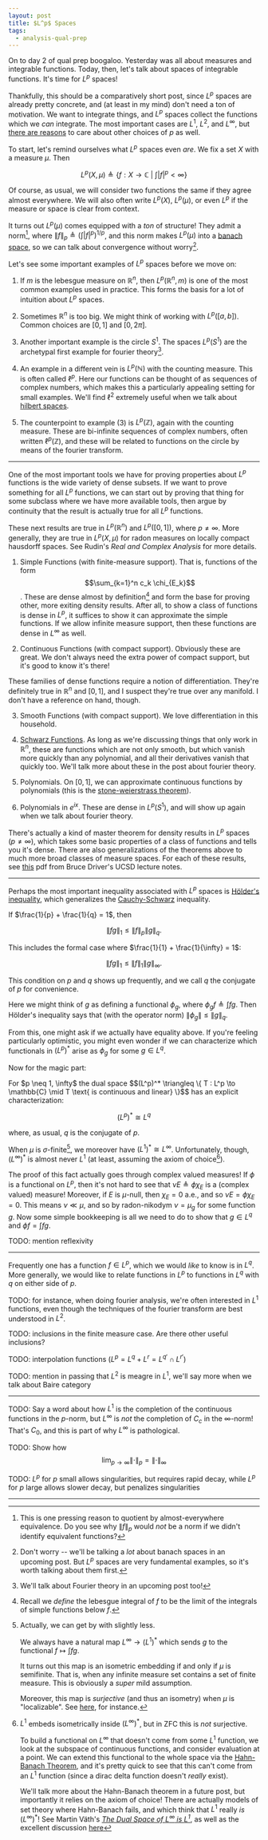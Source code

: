 ```yaml
---
layout: post
title: $L^p$ Spaces
tags:
  - analysis-qual-prep
---
```


On to day $2$ of qual prep boogaloo. Yesterday was all about measures
and integrable functions. Today, then, let's talk about spaces of integrable
functions. It's time for $L^p$ spaces!

Thankfully, this should be a comparatively short post, since $L^p$ spaces
are already pretty concrete, and (at least in my mind) don't need a ton of 
motivation. We want to integrate things, and $L^p$ spaces collect the functions
which we _can_ integrate. The most important cases are $L^1$, $L^2$, and $L^\infty$,
but [there are reasons][1] to care about other choices of $p$ as well. 

To start, let's remind ourselves what $L^p$ spaces even _are_. We fix a set
$X$ with a measure $\mu$. Then

$$
L^p(X, \mu) \triangleq
\bigg \{
  f : X \to \mathbb{C} \ \bigg | \ \int |f|^p \lt \infty
\bigg \}
$$

Of course, as usual, we will consider two functions the same if they agree
almost everywhere. We will also often write $L^p(X)$, $L^p(\mu)$, or even
$L^p$ if the measure or space is clear from context.

It turns out $L^p(\mu)$ comes equipped with a _ton_ of structure!
They admit a norm[^1], where 
$\lVert f \rVert_p \triangleq \left ( \int \lvert f \rvert^p \right )^{1/p}$,
and this norm makes $L^p(\mu)$ into a [banach space][2], so we can talk about
convergence without worry[^2]. 

Let's see some important examples of $L^p$ spaces before we move on:

1. If $m$ is the lebesgue measure on $\mathbb{R}^n$, then $L^p(\mathbb{R}^n, m)$ is 
one of the most common examples used in practice. This forms the basis
for a lot of intuition about $L^p$ spaces.

2. Sometimes $\mathbb{R}^n$ is too big. We might think of working
with $L^p([a,b])$. Common choices are $[0,1]$ and $[0,2\pi]$.

3. Another important example is the circle $S^1$. The spaces 
$L^p(S^1)$ are the archetypal first example for fourier theory[^4].

4. An example in a different vein is $L^p(\mathbb{N})$ with the counting measure.
This is often called $\ell^p$. Here our functions can be thought of as 
sequences of complex numbers, which makes this a particularly appealing 
setting for small examples. We'll find $\ell^2$ extremely useful when we
talk about [hilbert spaces][3].

5. The counterpoint to example (3) is $L^p(\mathbb{Z})$, again with the
counting measure. These are bi-infinite sequences of complex numbers,
often written $\ell^p(\mathbb{Z})$, and these will be related to functions
on the circle by means of the fourier transform.

---

One of the most important tools we have for proving properties about $L^p$ 
functions is the wide variety of dense subsets. If we want to prove something
for all $L^p$ functions, we can start out by proving that thing for some 
subclass where we have more available tools, then argue by continuity that 
the result is actually true for all $L^p$ functions.

These next results are true in $L^p(\mathbb{R}^n)$ and $L^p([0,1])$,
where $p \neq \infty$. More generally, they are true in $L^p(X,\mu)$
for radon measures on locally compact hausdorff spaces. See Rudin's
_Real and Complex Analysis_ for more details.

1. Simple Functions (with finite-measure support). 
That is, functions of the form $$\sum_{k=1}^n c_k \chi_{E_k}$$. 
These are dense almost by definition[^3] and form the base for proving other,
more exiting density results. After all, to show a class of functions is dense
in $L^p$, it suffices to show it can approximate the simple functions.
If we allow infinite measure support, then these functions are dense in
$L^\infty$ as well.

2. Continuous Functions (with compact support). 
Obviously these are great. We don't always need the
extra power of compact support, but it's good to know it's there!

These families of dense functions require a notion of differentiation. 
They're definitely true in $\mathbb{R}^n$ and $[0,1]$, and I suspect they're
true over any manifold. I don't have a reference on hand, though.

3. Smooth Functions (with compact support).
We love differentiation in this household. 

4. [Schwarz Functions][3].
As long as we're discussing things that only work in $\mathbb{R}^n$, 
these are functions which are not only smooth, but which vanish more quickly
than any polynomial, and all their derivatives vanish that quickly too.
We'll talk more about these in the post about fourier theory.

5. Polynomials.
On $[0,1]$, we can approximate continuous functions by polynomials
(this is the [stone-weierstrass theorem][4]).

6. Polynomials in $e^{ix}$. 
These are dense in $L^p(S^1)$, and will show up again when we talk about
fourier theory.


There's actually a kind of master theorem for density results in $L^p$ 
spaces ($p \neq \infty$), which takes some basic properties of a class of 
functions and tells you it's dense. There are also generalizations of the
theorems above to much more broad classes of measure spaces. For each of these
results, see [this][5] pdf from Bruce Driver's UCSD lecture notes.

---

Perhaps the most important inequality associated with $L^p$ spaces is 
[Hölder's inequality][6], which generalizes the [Cauchy-Schwarz][7] inequality.

<div class=boxed markdown=1>
If $\frac{1}{p} + \frac{1}{q} = 1$, then

$$\lVert fg \rVert_1 \leq \lVert f \rVert_p \lVert g \rVert_q.$$

This includes the formal case where $\frac{1}{1} + \frac{1}{\infty} = 1$:

$$\lVert fg \rVert_1 \leq \lVert f \rVert_1 \lVert g \rVert_\infty.$$

This condition on $p$ and $q$ shows up frequently, and we call $q$ the
<span class=defn>conjugate</span> of $p$ for convenience.
</div>

Here we might think of $g$ as defining a functional $\phi_g$, where
$\phi_g f \triangleq \int f g$. Then Hölder's inequality says that
(with the operator norm) $\lVert \phi_g \rVert \leq \lVert g \rVert_q$.

From this, one might ask if we actually have equality above. If you're feeling
particularly optimistic, you might even wonder if we can characterize which
functionals in $(L^p)^*$ arise as $\phi_g$ for some $g \in L^q$.

Now for the magic part:

<div class=boxed markdown=1>
For $p \neq 1, \infty$ the dual space
$$(L^p)^* \triangleq \{ T : L^p \to \mathbb{C} \mid T \text{ is continuous and linear} \}$$
has an explicit characterization:

$$(L^p)^* \cong L^q$$

where, as usual, $q$ is the conjugate of $p$.

When $\mu$ is $\sigma$-finite[^5], we moreover have $(L^1)^* \cong L^\infty$.
Unfortunately, though, $(L^\infty)^*$ is almost never $L^1$ 
(at least, assuming the axiom of choice[^6]).
</div>

The proof of this fact actually goes through complex valued measures!
If $\phi$ is a functional on $L^p$, then it's not hard to see that 
$\nu E \triangleq \phi \chi_E$ is a (complex valued) measure! Moreover,
if $E$ is $\mu$-null, then $\chi_E = 0$ a.e., and so 
$\nu E = \phi \chi_E = 0$. This means $\nu \ll \mu$, and so by radon-nikodym
$\nu = \mu_g$ for some function $g$. Now some simple bookkeeping is all we
need to do to show that $g \in L^q$ and $\phi f = \int fg$.

TODO: mention reflexivity

---

Frequently one has a function $f \in L^p$, which we would _like_ to know 
is in $L^q$. More generally, we would like to relate functions in $L^p$
to functions in $L^q$ with $q$ on either side of $p$.

TODO: for instance, when doing fourier analysis, we're often interested in
$L^1$ functions, even though the techniques of the fourier transform are 
best understood in $L^2$.

TODO: inclusions in the finite measure case. Are there other useful inclusions?

TODO: interpolation functions ($L^p = L^q + L^r = L^{q'} \cap L^{r'}$)

TODO: mention in passing that $L^2$ is meagre in $L^1$, we'll say more
when we talk about Baire category


---

TODO: Say a word about how $L^1$ is the completion of the continuous functions
in the $p$-norm, but $L^\infty$ is _not_ the completion of $C_c$ in the 
$\infty$-norm! That's $C_0$, and this is part of why $L^\infty$ is pathological.

TODO: Show how $$\lim_{p \to \infty} \lVert \cdot \rVert_p = \lVert \cdot \rVert_\infty$$

TODO: $L^p$ for $p$ small allows singularities, but requires rapid decay,
while $L^p$ for $p$ large allows slower decay, but penalizes singularities

---

[^1]:
    This is one pressing reason to quotient by almost-everywhere equivalence.
    Do you see why $\lVert f \rVert_p$ would _not_ be a norm if we didn't 
    identify equivalent functions? 

[^2]:
    Don't worry -- we'll be talking a _lot_ about banach spaces in an upcoming 
    post. But $L^p$ spaces are very fundamental examples, so it's worth talking
    about them first.

[^3]:
    Recall we _define_ the lebesgue integral of $f$ 
    to be the limit of the integrals of simple functions below $f$.

[^4]:
    We'll talk about Fourier theory in an upcoming post too!

[^5]:
    Actually, we can get by with slightly less.

    We always have a natural map $L^\infty \to (L^1)^*$ which sends
    $g$ to the functional $f \mapsto \int fg$.

    It turns out this map is an isometric embedding if and only if $\mu$
    is semifinite. That is, when any infinite measure set contains a set of
    finite measure. This is obviously a _super_ mild assumption.

    Moreover, this map is _surjective_ (and thus an isometry) when $\mu$
    is "localizable". See [here][8], for instance.

[^6]:
    $L^1$ embeds isometrically inside $(L^\infty)^*$, but in $\mathsf{ZFC}$
    this is _not_ surjective. 
    
    To build a functional on $L^\infty$ that doesn't come from some $L^1$
    function, we look at the subspace of continuous functions, and 
    consider evaluation at a point. We can extend this functional to the 
    whole space via the [Hahn-Banach Theorem][9], and it's pretty quick to
    see that this can't come from an $L^1$ function 
    (since a dirac delta function doesn't _really_ exist).

    We'll talk more about the Hahn-Banach theorem in a future post, but
    importantly it relies on the axiom of choice! There are actually models
    of set theory where Hahn-Banach fails, and which think that 
    $L^1$ really _is_ $(L^\infty)^*$! See Martin Väth's 
    [_The Dual Space of $L^\infty$ is $L^1$_][10], as well as the excellent
    discussion [here][11]



[1]: https://mathoverflow.net/questions/28147/why-do-we-care-about-lp-spaces-besides-p-1-p-2-and-p-infty
[2]: https://en.wikipedia.org/wiki/Banach_space
[3]: https://en.wikipedia.org/wiki/Schwartz_space
[4]: https://en.wikipedia.org/wiki/Stone%E2%80%93Weierstrass_theorem
[5]: http://www.math.ucsd.edu/~bdriver/240A-C-03-04/Lecture_Notes/Older-Versions/chap22.pdf
[6]: https://en.wikipedia.org/wiki/H%C3%B6lder%27s_inequality
[7]: https://en.wikipedia.org/wiki/Cauchy%E2%80%93Schwarz_inequality
[8]: https://math.stackexchange.com/questions/405357/when-exactly-is-the-dual-of-l1-isomorphic-to-l-infty-via-the-natural-map
[9]: https://en.wikipedia.org/wiki/Hahn%E2%80%93Banach_theorem
[10]: https://www.sciencedirect.com/science/article/pii/S0019357798800396?via%3Dihub
[11]: https://math.stackexchange.com/questions/103476/ell1-vs-continuous-dual-of-ell-infty-in-zfad
